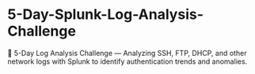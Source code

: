 # 5-Day-Splunk-Log-Analysis-Challenge
🔐 5-Day Log Analysis Challenge — Analyzing SSH, FTP, DHCP, and other network logs with Splunk to identify authentication trends and anomalies.
